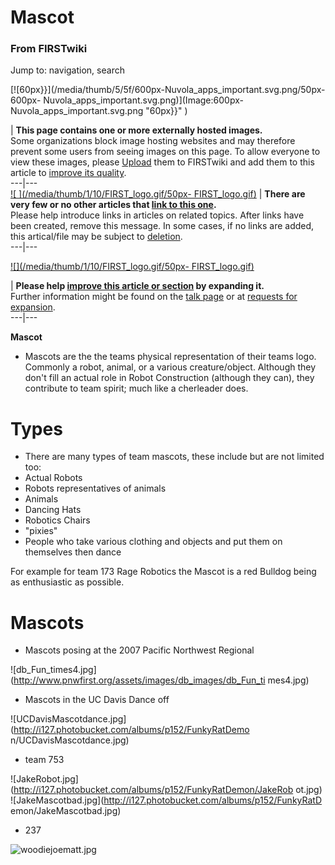 # Mascot

### From FIRSTwiki

Jump to: navigation, search

[![60px}}](/media/thumb/5/5f/600px-Nuvola_apps_important.svg.png/50px-600px-
Nuvola_apps_important.svg.png)](Image:600px-
Nuvola_apps_important.svg.png "60px}}" )

| **This page contains one or more externally hosted images.**  
Some organizations block image hosting websites and may therefore prevent some
users from seeing images on this page. To allow everyone to view these images,
please [Upload](http://www.wikipedia.org/wiki/Uploading_images
"wikipedia:Uploading_images" ) them to FIRSTwiki and add them to this article
to [improve its quality](FIRSTwiki:Style_guide "FIRSTwiki:Style
guide" ).  
---|---  
[![ ](/media/thumb/1/10/FIRST_logo.gif/50px-
FIRST_logo.gif)](Image:FIRST_logo.gif " " ) |  **There are very few
or no other articles that [link to this
one](Special:Whatlinkshere/Mascot "Special:Whatlinkshere/Mascot"
).**  
Please help introduce links in articles on related topics. After links have
been created, remove this message. In some cases, if no links are added, this
artical/file may be subject to
[deletion](Category:Candidates_for_speedy_deletion
"Category:Candidates for speedy deletion" ).  
---|---  
  
  

[![](/media/thumb/1/10/FIRST_logo.gif/50px-
FIRST_logo.gif)](Image:FIRST_logo.gif "" )

| **Please help [improve this article or
section](http://www.firstwiki.net/index.php?title=Mascot&action=edit
"http://www.firstwiki.net/index.php?title=Mascot&action=edit" ) by expanding
it.**  
Further information might be found on the [talk page](Talk:Mascot
"Talk:Mascot" ) or at [requests for
expansion](FIRSTwiki:Requests_for_expansion "FIRSTwiki:Requests for
expansion" ).  
---|---  
  
  

**Mascot**

  * Mascots are the the teams physical representation of their teams logo. Commonly a robot, animal, or a various creature/object. Although they don't fill an actual role in Robot Construction (although they can), they contribute to team spirit; much like a cherleader does. 


# Types

  * There are many types of team mascots, these include but are not limited too: 
  * Actual Robots 
  * Robots representatives of animals 
  * Animals 
  * Dancing Hats 
  * Robotics Chairs 
  * "pixies" 
  * People who take various clothing and objects and put them on themselves then dance 

For example for team 173 Rage Robotics the Mascot is a red Bulldog being as
enthusiastic as possible.


# Mascots

  * Mascots posing at the 2007 Pacific Northwest Regional 

![db_Fun_times4.jpg](http://www.pnwfirst.org/assets/images/db_images/db_Fun_ti
mes4.jpg)

  * Mascots in the UC Davis Dance off 

![UCDavisMascotdance.jpg](http://i127.photobucket.com/albums/p152/FunkyRatDemo
n/UCDavisMascotdance.jpg)

  * team 753 

![JakeRobot.jpg](http://i127.photobucket.com/albums/p152/FunkyRatDemon/JakeRob
ot.jpg) ![JakeMascotbad.jpg](http://i127.photobucket.com/albums/p152/FunkyRatD
emon/JakeMascotbad.jpg)

  * 237 

![woodiejoematt.jpg](http://www.marsbot.org/upload/files/woodiejoematt.jpg)

